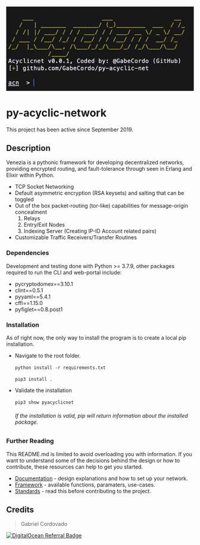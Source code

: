 ![](/docs/diagrams/terminal.png)

# py-acyclic-network
This project has been active since September 2019.

## Description

Venezia is a pythonic framework for developing decentralized networks, providing encrypted routing, and fault-tolerance through seen in Erlang and Elixir within Python.

* TCP Socket Networking 
* Default asymmetric encryption (RSA keysets) and salting that can be toggled
* Out of the box packet-routing (tor-like) capabilities for message-origin concealment
	1. Relays
	2. Entry/Exit Nodes
	3. Indexing Server (Creating IP-ID Account related pairs)
* Customizable Traffic Receivers/Transfer Routines

### Dependencies
Development and testing done with Python >= 3.7.9, other packages required to run the CLI and web-portal include:

* pycryptodomex==3.10.1
* clint==0.5.1
* pyyaml==5.4.1
* cffi==1.15.0
* pyfiglet==0.8.post1

### Installation
As of right now, the only way to install the program is to create a local pip installation.

* Navigate to the root folder.

	```python install -r requirements.txt```

	```pip3 install .```

* Validate the installation

	```pip3 show pyacyclicnet```
	
	###### If the installation is valid, pip will return information about the installed package.



### Further Reading
This README.md is limited to avoid overloading you with information. If you want to understand some of the decisions behind the design or how to contribute, these resources can help to get you started.

* [Documentation](https://github.com/GabeCordo/py-acyclic-network/tree/master/docs/reference.md) - design explanations and how to set up your network.
* [Framework](https://github.com/GabeCordo/py-acyclic-network/tree/master/docs/functions.md) - available functions, paramaters, use-cases. 
* [Standards](https://github.com/GabeCordo/py-acyclic-network/tree/master/docs/standards.md) - read this before contributing to the project.

## Credits

> Gabriel Cordovado

[![DigitalOcean Referral Badge](https://web-platforms.sfo2.digitaloceanspaces.com/WWW/Badge%203.svg)](https://www.digitalocean.com/?refcode=8e25aa8fe5cb&utm_campaign=Referral_Invite&utm_medium=Referral_Program&utm_source=badge)
